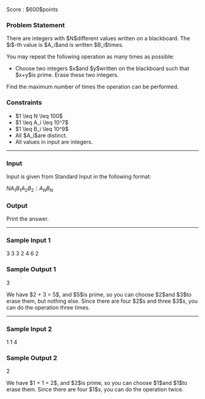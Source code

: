 
<div>

<span>

<span>

<p>
Score : $600$points
</p>

<div>

<section>

### **Problem Statement**

<p>
There are integers with $N$different values written on a blackboard. The $i$-th value is $A_i$and is written $B_i$times.
</p>

<p>
You may repeat the following operation as many times as possible:
</p>

<ul>

<li>
Choose two integers $x$and $y$written on the blackboard such that $x+y$is prime. Erase these two integers.
</li>

</ul>

<p>
Find the maximum number of times the operation can be performed.
</p>

</section>

</div>

<div>

<section>

### **Constraints**

<ul>

<li>
$1 \leq N \leq 100$
</li>

<li>
$1 \leq A_i \leq 10^7$
</li>

<li>
$1 \leq B_i \leq 10^9$
</li>

<li>
All $A_i$are distinct.
</li>

<li>
All values in input are integers.
</li>

</ul>

</section>

</div>

---

<div>

<div>

<section>

### **Input**

<p>
Input is given from Standard Input in the following format:
</p>

<div>

$N$$A_1$$B_1$$A_2$$B_2$$\vdots$$A_N$$B_N$
</div>

</section>

</div>

<div>

<section>

### **Output**

<p>
Print the answer.
</p>

</section>

</div>

</div>

---

<div>

<section>

### **Sample Input 1**

<div>

3
3 3
2 4
6 2

</div>

</section>

</div>

<div>

<section>

### **Sample Output 1**

<div>

3

</div>

<p>
We have $2 + 3 = 5$, and $5$is prime, so you can choose $2$and $3$to erase them, but nothing else. Since there are four $2$s and three $3$s, you can do the operation three times.
</p>

</section>

</div>

---

<div>

<section>

### **Sample Input 2**

<div>

1
1 4

</div>

</section>

</div>

<div>

<section>

### **Sample Output 2**

<div>

2

</div>

<p>
We have $1 + 1 = 2$, and $2$is prime, so you can choose $1$and $1$to erase them. Since there are four $1$s, you can do the operation twice.
</p>

</section>

</div>

</span>

</span>

</div>
